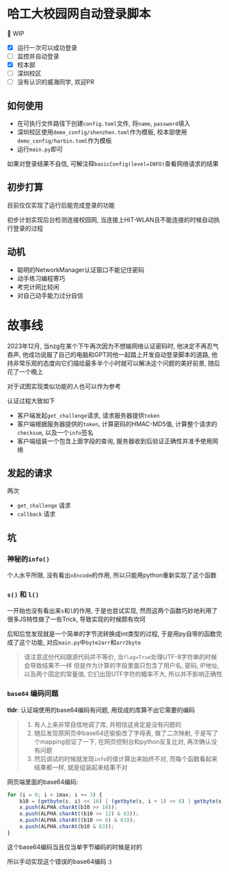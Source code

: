# 哈工大校园网自动登录脚本

🚧 WIP

- [x] 运行一次可以成功登录
- [ ] 监控并自动登录
- [x] 校本部
- [ ] 深圳校区
- [ ] 没有认识的威海同学, 欢迎PR 

## 如何使用

- 在可执行文件路径下创建`config.toml`文件, 将`name`, `password`填入
- 深圳校区使用`demo_config/shenzhen.toml`作为模板, 校本部使用`demo_config/harbin.toml`作为模板
- 运行`main.py`即可

如果对登录结果不自信, 可解注释`basicConfig(level=INFO)`查看网络请求的结果

## 初步打算

目前仅仅实现了运行后能完成登录的功能

初步计划实现后台检测连接校园网, 当连接上HIT-WLAN且不能连接的时候自动执行登录的过程

## 动机

- 聪明的NetworkManager认证窗口不能记住密码
- 动手练习编程寄巧
- 考完计网比较闲
- 对自己动手能力过分自信

# 故事线

2023年12月, 当nzg在某个下午再次因为不想输网络认证密码时, 他决定不再忍气吞声, 他成功说服了自己的电脑和GPT同他一起踏上开发自动登录脚本的道路, 他持非常乐观的态度向它们描绘最多半个小时就可以解决这个问题的美好前景, 随后花了一个晚上

对于试图实现类似功能的人也可以作为参考

认证过程大致如下

- 客户端发起`get_challenge`请求, 请求服务器提供`token`
- 客户端根据服务器提供的`token`, 计算密码的HMAC-MD5值, 计算整个请求的`checksum`, 以及一个`info`签名
- 客户端组装一个包含上面字段的查询, 服务器收到后验证正确性并准予使用网络

## 发起的请求

两次

- `get_challenge` 请求
- `callback` 请求

## 坑

### 神秘的`info()`

个人水平所限, 没有看出`xEncode`的作用, 所以只能用python重新实现了这个函数 

### `s()` 和 `l()`

一开始也没有看出来`s`和`l`的作用, 于是也尝试实现, 然而这两个函数巧妙地利用了很多JS特性做了一些Trick, 导致实现的时候颇有坎坷

后知后觉发现就是一个简单的字节流转换成int类型的过程, 于是用py自带的函数完成了这个功能, 对应`main.py`中`byte2arr`和`arr2byte`

> 请注意这份代码跟源代码并不等价, 当`flag=True`处理UTF-8字符串的时候会导致结果不一样
> 但是作为计算的字段里面只包含了用户名, 密码, IP地址, 以及两个固定的常量值, 它们出现UTF字符的概率不大, 所以并不影响正确性

### `base64` 编码问题

**tldr**: 认证端使用的base64编码有问题, 用现成的库算不出它需要的编码

> 1. 有人上来非常自信地调了库, 并相信这肯定是没有问题的
> 2. 随后发现原网页中base64还偷偷改了字母表, 做了二次映射, 于是写了个mapping验证了一下, 在网页控制台和python反复比对, 再次确认没有问题
> 3. 然后调试的时候就发现`info`的值计算出来始终不对, 而每个函数看起来结果都一样, 就是组装起来结果不对

网页端里面的base64编码:

```js
for (i = 0; i < imax; i += 3) {
    b10 = (getbyte(s, i) << 16) | (getbyte(s, i + 1) << 8) | getbyte(s, i + 2);
    x.push(ALPHA.charAt(b10 >> 18));
    x.push(ALPHA.charAt((b10 >> 12) & 63));
    x.push(ALPHA.charAt((b10 >> 6) & 63));
    x.push(ALPHA.charAt(b10 & 63));
}
```

这个base64编码当且仅当单字节编码的时候是对的

所以手动实现这个错误的base64编码 \:\)



